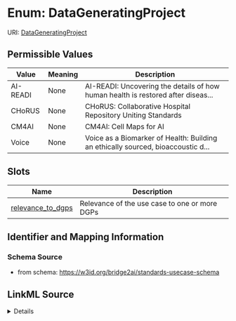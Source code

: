 # Enum: DataGeneratingProject



URI: [DataGeneratingProject](DataGeneratingProject)

## Permissible Values

| Value | Meaning | Description |
| --- | --- | --- |
| AI-READI | None | AI-READI: Uncovering the details of how human health is restored after diseas... |
| CHoRUS | None | CHoRUS: Collaborative Hospital Repository Uniting Standards |
| CM4AI | None | CM4AI: Cell Maps for AI |
| Voice | None | Voice as a Biomarker of Health: Building an ethically sourced, bioaccoustic d... |




## Slots

| Name | Description |
| ---  | --- |
| [relevance_to_dgps](relevance_to_dgps.md) | Relevance of the use case to one or more DGPs |






## Identifier and Mapping Information







### Schema Source


* from schema: https://w3id.org/bridge2ai/standards-usecase-schema




## LinkML Source

<details>
```yaml
name: DataGeneratingProject
from_schema: https://w3id.org/bridge2ai/standards-usecase-schema
rank: 1000
permissible_values:
  AI-READI:
    text: AI-READI
    description: 'AI-READI: Uncovering the details of how human health is restored
      after disease, using type 2 diabetes as a model.'
  CHoRUS:
    text: CHoRUS
    description: 'CHoRUS: Collaborative Hospital Repository Uniting Standards. Using
      imaging, clinical, and other data collected in an ICU setting for diagnosis
      and risk prediction.'
  CM4AI:
    text: CM4AI
    description: 'CM4AI: Cell Maps for AI. Mapping spatiotemporal architecture of
      human cells to interpret cell structure/function in health and disease.'
  Voice:
    text: Voice
    description: 'Voice as a Biomarker of Health: Building an ethically sourced, bioaccoustic
      database to understand disease like never before.'

```
</details>
